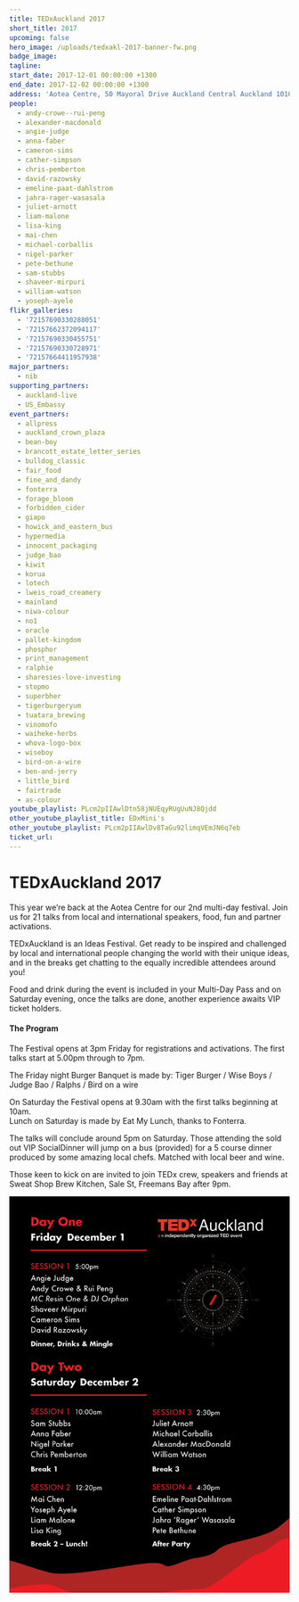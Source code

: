 ```yaml
---
title: TEDxAuckland 2017
short_title: 2017
upcoming: false
hero_image: /uploads/tedxakl-2017-banner-fw.png
badge_image:
tagline:
start_date: 2017-12-01 00:00:00 +1300
end_date: 2017-12-02 00:00:00 +1300
address: 'Aotea Centre, 50 Mayoral Drive Auckland Central Auckland 1010'
people:
  - andy-crowe--rui-peng
  - alexander-macdonald
  - angie-judge
  - anna-faber
  - cameron-sims
  - cather-simpson
  - chris-pemberton
  - david-razowsky
  - emeline-paat-dahlstrom
  - jahra-rager-wasasala
  - juliet-arnott
  - liam-malone
  - lisa-king
  - mai-chen
  - michael-corballis
  - nigel-parker
  - pete-bethune
  - sam-stubbs
  - shaveer-mirpuri
  - william-watson
  - yoseph-ayele
flikr_galleries:
  - '72157690330288051'
  - '72157662372094117'
  - '72157690330455751'
  - '72157690330728971'
  - '72157664411957938'
major_partners:
  - nib
supporting_partners:
  - auckland-live
  - US_Embassy
event_partners:
  - allpress
  - auckland_crown_plaza
  - bean-boy
  - brancott_estate_letter_series
  - bulldog_classic
  - fair_food
  - fine_and_dandy
  - fonterra
  - forage_bloom
  - forbidden_cider
  - giapo
  - howick_and_eastern_bus
  - hypermedia
  - innocent_packaging
  - judge_bao
  - kiwit
  - korua
  - lotech
  - lweis_road_creamery
  - mainland
  - niwa-colour
  - no1
  - oracle
  - pallet-kingdom
  - phosphor
  - print_management
  - ralphie
  - sharesies-love-investing
  - stopmo
  - superbher
  - tigerburgeryum
  - tuatara_brewing
  - vinomofo
  - waiheke-herbs
  - whova-logo-box
  - wiseboy
  - bird-on-a-wire
  - ben-and-jerry
  - little_bird
  - fairtrade
  - as-colour
youtube_playlist: PLcm2pIIAwlDtn58jNUEqyRUgUuNJ8Qjdd
other_youtube_playlist_title: EDxMini's
other_youtube_playlist: PLcm2pIIAwlDv8TaGu92limqVEmJN6q7eb
ticket_url:
---
```


# TEDxAuckland 2017

This year we’re back at the Aotea Centre for our 2nd multi-day festival. Join us for 21 talks from local and international speakers, food, fun and partner activations.

TEDxAuckland is an Ideas Festival. Get ready to be inspired and challenged by local and international people changing the world with their unique ideas, and in the breaks get chatting to the equally incredible attendees around you!

Food and drink during the event is included in your Multi-Day Pass and on Saturday evening, once the talks are done, another experience awaits VIP ticket holders.

#### The Program

The Festival opens at 3pm Friday for registrations and activations. The first talks start at 5.00pm through to 7pm.

The Friday night Burger Banquet is made by: Tiger Burger / Wise Boys / Judge Bao / Ralphs / Bird on a wire

On Saturday the Festival opens at 9.30am with the first talks beginning at 10am.<br>Lunch on Saturday is made by Eat My Lunch, thanks to Fonterra.

The talks will conclude around 5pm on Saturday. Those attending the sold out VIP SocialDinner will jump on a bus (provided) for a 5 course dinner produced by some amazing local chefs. Matched with local beer and wine.

Those keen to kick on are invited to join TEDx crew, speakers and friends at Sweat Shop Brew Kitchen, Sale St, Freemans Bay after 9pm.

![](/uploads/tedxakl-2017-schedule-1.png)